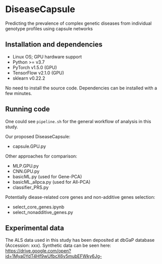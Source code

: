 # DiseaseCapsule
Predicting the prevalence of complex genetic diseases from individual genotype profiles using capsule networks

## Installation and dependencies
- Linux OS; GPU hardware support
- Python >= v3.7
- PyTorch v1.5.0 (GPU)
- TensorFlow v2.1.0 (GPU)
- sklearn v0.22.2

No need to install the source code. Dependencies can be installed with a few minutes.

## Running code
One could see `pipeline.sh` for the general workflow of analysis in this study.

Our proposed DiseaseCapsule:
- capsule.GPU.py 

Other approaches for comparison:
- MLP.GPU.py
- CNN.GPU.py  
- basicML.py  (used for Gene-PCA)       
- basicML_allpca.py  (used for All-PCA)
- classifier_PRS.py

Potentially diease-related core genes and non-additive genes selection:
- select_core_genes.ipynb
- select_nonadditive_genes.py

## Experimental data
The ALS data used in this study has been deposited at dbGaP database (Accession: xxx).
Synthetic data can be seen here: https://drive.google.com/open?id=1Mya0YdT4Hf9wUfbcX6y5mubEFWky6Jg- 